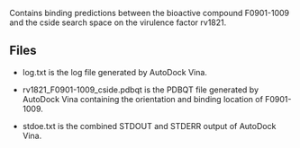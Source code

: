 Contains binding predictions between the bioactive compound F0901-1009 and the cside search space on the virulence factor rv1821.

## Files

- log.txt is the log file generated by AutoDock Vina.

- rv1821_F0901-1009_cside.pdbqt is the PDBQT file generated by AutoDock Vina containing the orientation and binding location of F0901-1009.

- stdoe.txt is the combined STDOUT and STDERR output of AutoDock Vina.

